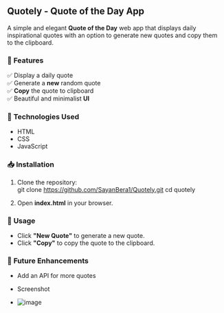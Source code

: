 ## **Quotely - Quote of the Day App**

A simple and elegant **Quote of the Day** web app that displays daily inspirational quotes with an option to generate new quotes and copy them to the clipboard.

### 🌟 **Features**
✅ Display a daily quote  
✅ Generate a **new** random quote  
✅ **Copy** the quote to clipboard  
✅ Beautiful and minimalist **UI**

### 🔧 **Technologies Used**
- HTML  
- CSS  
- JavaScript  

### 📥 **Installation**  
1. Clone the repository:  
   git clone https://github.com/SayanBera1/Quotely.git
   cd quotely
  
2. Open **index.html** in your browser.  

### 🎯 **Usage**  
- Click **"New Quote"** to generate a new quote.  
- Click **"Copy"** to copy the quote to the clipboard.  

### 📌 **Future Enhancements**  
- Add an API for more quotes

- Screenshot
- ![image](https://github.com/user-attachments/assets/ce61613a-cc82-43f9-9cff-10d761c661ba)

